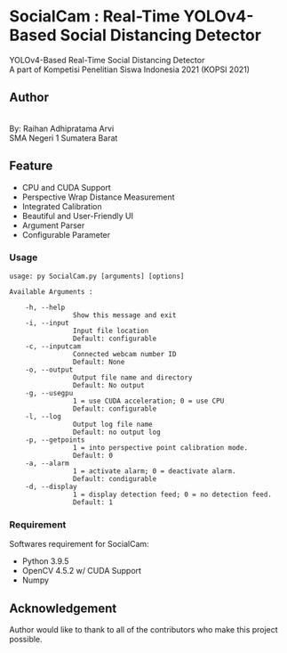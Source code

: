 # SocialCam : Real-Time YOLOv4-Based Social Distancing Detector
YOLOv4-Based Real-Time Social Distancing Detector
<br/> A part of Kompetisi Penelitian Siswa Indonesia 2021 (KOPSI 2021)

## Author
<br/> By: Raihan Adhipratama Arvi
<br/> SMA Negeri 1 Sumatera Barat

## Feature
* CPU and CUDA Support
* Perspective Wrap Distance Measurement
* Integrated Calibration
* Beautiful and User-Friendly UI
* Argument Parser
* Configurable Parameter

### Usage

	usage: py SocialCam.py [arguments] [options]

	Available Arguments :

		-h, --help
					Show this message and exit
		-i, --input
					Input file location
					Default: configurable
		-c, --inputcam
					Connected webcam number ID
					Default: None
		-o, --output
					Output file name and directory
					Default: No output
		-g, --usegpu
					1 = use CUDA acceleration; 0 = use CPU
					Default: configurable
		-l, --log
					Output log file name
					Default: no output log
		-p, --getpoints
					1 = into perspective point calibration mode.
					Default: 0
		-a, --alarm
					1 = activate alarm; 0 = deactivate alarm.
					Default: condigurable
		-d, --display
					1 = display detection feed; 0 = no detection feed.
					Default: 1

### Requirement

Softwares requirement for SocialCam:
* Python 3.9.5
* OpenCV 4.5.2 w/ CUDA Support
* Numpy

## Acknowledgement

Author would like to thank to all of the contributors who make this project possible.
